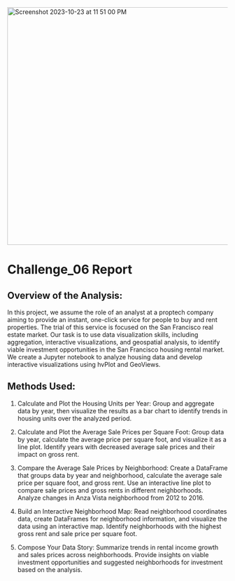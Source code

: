 <img width="542" alt="Screenshot 2023-10-23 at 11 51 00 PM" src="https://github.com/P4RASTOO/Challenge_06/assets/132952512/ae15f02f-dab8-46ad-ae0c-fe1627f7bfe9">

# Challenge_06 Report
## Overview of the Analysis:
In this project, we assume the role of an analyst at a proptech company aiming to provide an instant, one-click service for people to buy and rent properties. The trial of this service is focused on the San Francisco real estate market. Our task is to use data visualization skills, including aggregation, interactive visualizations, and geospatial analysis, to identify viable investment opportunities in the San Francisco housing rental market. We create a Jupyter notebook to analyze housing data and develop interactive visualizations using hvPlot and GeoViews.

## Methods Used:
1) Calculate and Plot the Housing Units per Year:
Group and aggregate data by year, then visualize the results as a bar chart to identify trends in housing units over the analyzed period.

2) Calculate and Plot the Average Sale Prices per Square Foot: Group data by year, calculate the average price per square foot, and visualize it as a line plot. Identify years with decreased average sale prices and their impact on gross rent.

3) Compare the Average Sale Prices by Neighborhood: Create a DataFrame that groups data by year and neighborhood, calculate the average sale price per square foot, and gross rent. Use an interactive line plot to compare sale prices and gross rents in different neighborhoods. Analyze changes in Anza Vista neighborhood from 2012 to 2016.

4) Build an Interactive Neighborhood Map: Read neighborhood coordinates data, create DataFrames for neighborhood information, and visualize the data using an interactive map. Identify neighborhoods with the highest gross rent and sale price per square foot.

5) Compose Your Data Story: Summarize trends in rental income growth and sales prices across neighborhoods. Provide insights on viable investment opportunities and suggested neighborhoods for investment based on the analysis.
